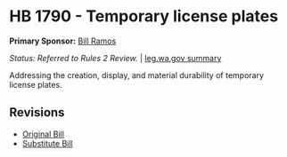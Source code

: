 # HB 1790 - Temporary license plates
**Primary Sponsor:** [Bill Ramos](/person/leg/ramos_bi.md)

*Status: Referred to Rules 2 Review.* | [leg.wa.gov summary](https://app.leg.wa.gov/billsummary?BillNumber=1790&Year=2021)

Addressing the creation, display, and material durability of temporary license plates.

## Revisions
* [Original Bill](1/)
* [Substitute Bill](S/)
